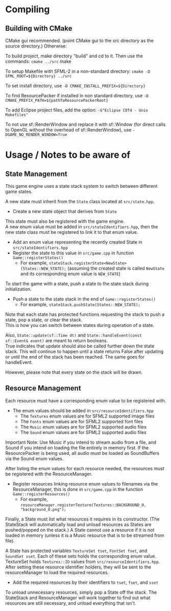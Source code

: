 

# Compiling

## Building with CMake

CMake gui recommended. (point CMake gui to the src directory as the source directory.)
Otherwise:

To build project, make directory "build" and cd to it. Then use the commands:
`cmake ../src`
make

To setup Makefile with SFML-2 in a non-standard directory:
`cmake -D SFML_ROOT=${Directory} ../src`

To set install directory, use `-D CMAKE_INSTALL_PREFIX=${Directory}`

To find ResourcePacker if installed in non standard directory,
use `-D CMAKE_PREFIX_PATH=${pathToResourcePackerRoot}`

To add Eclipse project files, add the option:
`-G"Eclipse CDT4 - Unix Makefiles"`

To not use sf::RenderWindow and replace it with sf::Window (for direct calls to
OpenGL without the overhead of sf::RenderWindow), use
`-DGAME_NO_RENDER_WINDOW=True`

# Usage / Notes to be aware of

## State Management

This game engine uses a state stack system to switch between different game states.

A new state must inherit from the `State` class located at `src/state.hpp`.

- Create a new state object that derives from `State`

This state must also be registered with the game engine.  
A new enum value must be added in `src/stateIdentifiers.hpp`, then the new state class must be registered to link it to that enum value.

- Add an enum value representing the recently created State in `src/stateIdentifiers.hpp`
- Register the state to this value in `src/game.cpp` in function `Game::registerStates()`
    - For example, `stateStack.registerState<NewState>(States::NEW_STATE);` (assuming the created state is called `NewState` and its corresponding enum value is `NEW_STATE`)

To start the game with a state, push a state to the state stack during initialization.

- Push a state to the state stack in the end of `Game::registerStates()`
    - For example, `stateStack.pushState(States::NEW_STATE);`

Note that each state has protected functions requesting the stack to push a state, pop a state, or clear the stack.  
This is how you can switch between states during operation of a state.

Also, `State::update(sf::Time dt)` and `State::handleEvent(const sf::Event& event)` are meant to return booleans.  
True indicates that update should also be called further down the state stack. This will continue to happen until a state returns False after updating or until the end of the stack has been reached. The same goes for handleEvent.

However, please note that every state on the stack will be drawn.

## Resource Management

Each resource must have a corresponding enum value to be registered with.

- The enum values should be added in `src/resourceIdentifiers.hpp`
    - The `Textures` enum values are for SFML2 supported image files
    - The `Fonts` enum values are for SFML2 supported font files
    - The `Music` enum values are for SFML2 supported audio files
    - The `Sound` enum values are for SFML2 supported audio files

Important Note: Use Music if you intend to stream audio from a file, and Sound if you intend on loading the file entirely in memory first. If the ResourcePacker is being used, all audio must be loaded as SoundBuffers via the Sound enum values.

After listing the enum values for each resource needed, the resources must be registered with the ResourceManager.

- Register resources linking resource enum values to filenames via the ResourceManager, this is done in `src/game.cpp` in the function `Game::registerResources()`
    - For example, `resourceManager.registerTexture(Textures::BACKGROUND_0, "background_0.png");`

Finally, a State must list what resources it requires in its constructor. (The StateStack will automatically load and unload resources as States are pushed/popped on the stack.) A State cannot use a resource if it is not loaded in memory (unless it is a Music resource that is to be streamed from file).

A State has protected variables `TextureSet tset`, `FontSet fset`, and `SoundSet sset`. Each of these sets holds the corresponding enum value. TextureSet holds `Textures::ID` values from `src/resourceIdentifiers.hpp`.  
After setting these resource identifier holders, they will be sent to the resourceManager to load the required resources.

- Add the required resources by their identifiers to `tset`, `fset`, and `sset`

To unload unnecessary resources, simply pop a State off the stack. The StateStack and ResourceManager will work together to find out what resources are still necessary, and unload everything that isn't.

